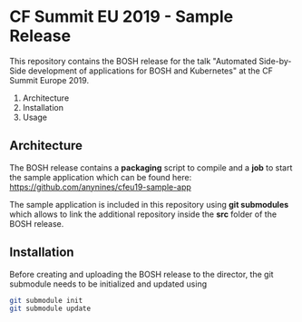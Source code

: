 # CF Summit EU 2019 - Sample Release

This repository contains the BOSH release for the talk "Automated Side-by-Side development of applications for BOSH and Kubernetes" at the CF Summit Europe 2019.

1. Architecture
2. Installation
3. Usage

## Architecture

The BOSH release contains a **packaging** script to compile and a **job** to start the sample application which can be found here: https://github.com/anynines/cfeu19-sample-app

The sample application is included in this repository using **git submodules** which allows to link the additional repository inside the **src** folder of the BOSH release.

## Installation

Before creating and uploading the BOSH release to the director, the git submodule needs to be initialized and updated using

```sh
git submodule init
git submodule update
```
